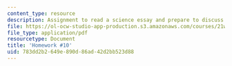 ```yaml
---
content_type: resource
description: Assignment to read a science essay and prepare to discuss it in class.
file: https://ol-ocw-studio-app-production.s3.amazonaws.com/courses/21w-777-the-science-essay-spring-2009/783dd2b2649e890d86ad42d2bb523d88_MIT21W_777s09_assn08_hw10.pdf
file_type: application/pdf
resourcetype: Document
title: 'Homework #10'
uid: 783dd2b2-649e-890d-86ad-42d2bb523d88
---
```

